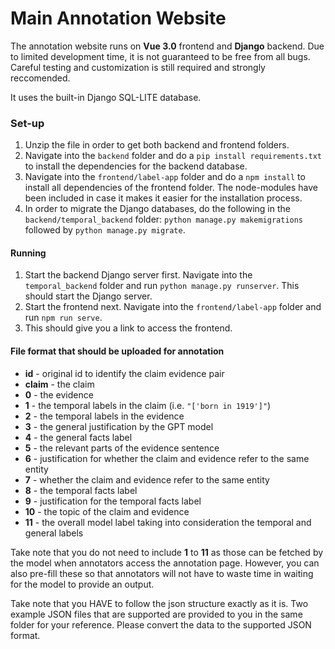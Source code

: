 
# Main Annotation Website

The annotation website runs on **Vue 3.0** frontend and **Django** backend. Due to limited development time, it is not guaranteed to be free from all bugs. Careful testing and customization is still required and strongly reccomended.

It uses the built-in Django SQL-LITE database. 

### Set-up
1. Unzip the file in order to get both backend and frontend folders. 
2. Navigate into the `backend` folder and do a `pip install requirements.txt` to install the dependencies for the backend database.
3. Navigate into the `frontend/label-app` folder and do a `npm install` to install all dependencies of the frontend folder. The node-modules have been included in case it makes it easier for the installation process.
4. In order to migrate the Django databases, do the following in the `backend/temporal_backend` folder:
`python manage.py makemigrations` followed by `python manage.py migrate`.


#### Running
1. Start the backend Django server first. Navigate into the `temporal_backend` folder and run `python manage.py runserver`. This should start the Django server.
2. Start the frontend next. Navigate into the `frontend/label-app` folder and run `npm run serve`. 
3. This should give you a link to access the frontend. 


#### File format that should be uploaded for annotation
- **id** - original id to identify the claim evidence pair
- **claim** - the claim
- **0** - the evidence
- **1** - the temporal labels in the claim (i.e. `"['born in 1919']"`)
- **2** - the temporal labels in the evidence
- **3** - the general justification by the GPT model
- **4** - the general facts label
- **5** - the relevant parts of the evidence sentence
- **6** - justification for whether the claim and evidence refer to the same entity
- **7** - whether the claim and evidence refer to the same entity
- **8** - the temporal facts label
- **9** - justification for the temporal facts label
- **10** - the topic of the claim and evidence
- **11** - the overall model label taking into consideration the temporal and general labels

Take note that you do not need to include **1** to **11** as those can be fetched by the model when annotators access the annotation page. However, you can also pre-fill these so that annotators will not have to waste time in waiting for the model to provide an output. 

Take note that you HAVE to follow the json structure exactly as it is. Two example JSON files that are supported are provided to you in the same folder for your reference. Please convert the data to the supported JSON format. 